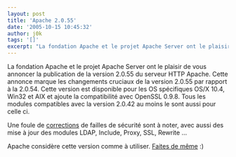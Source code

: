 ```yaml
---
layout: post
title: 'Apache 2.0.55'
date: '2005-10-15 10:45:32'
author: j0k
tags: '[]'
excerpt: "La fondation Apache et le projet Apache Server ont le plaisir de vous annoncer la publication de la version 2.0.55 du serveur HTTP Apache. Cette annonce marque les changements cruciaux de la version 2.0.55 par rapport à la 2.0.54.     \nCette version est disponible pour les OS spécifiques OS/X 10.4, Win32 et AIX et ajoute la compatibilité avec OpenSSL 0.9.8. Tous      …"
---
```


La fondation Apache et le projet Apache Server ont le plaisir de vous annoncer la publication de la version 2.0.55 du serveur HTTP Apache. Cette annonce marque les changements cruciaux de la version 2.0.55 par rapport à la 2.0.54.
Cette version est disponible pour les OS spécifiques OS/X 10.4, Win32 et AIX et ajoute la compatibilité avec OpenSSL 0.9.8. Tous les modules compatibles avec la version 2.0.42 au moins le sont aussi pour celle ci.

Une foule de [corrections](http://www.apache.org/dist/httpd/CHANGES_2.0.55) de failles de sécurité sont à noter, avec aussi des mise à jour des modules LDAP, Include, Proxy, SSL, Rewrite ...

Apache considère cette version comme à utiliser. [Faites de même](http://httpd.apache.org/download.cgi) :)
